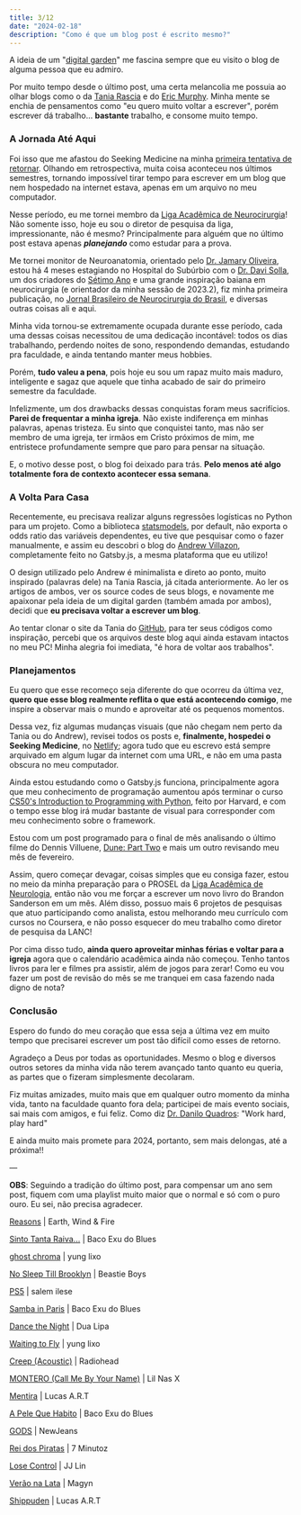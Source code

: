 ```yaml
---
title: 3/12
date: "2024-02-18"
description: "Como é que um blog post é escrito mesmo?"
---
```


A ideia de um "[digital garden](https://maggieappleton.com/garden-history)" me fascina sempre que eu visito o blog de alguma pessoa que eu admiro. 

Por muito tempo desde o último post, uma certa melancolia me possuia ao olhar blogs como o da [Tania Rascia](https://www.taniarascia.com/2023-into-2024/) e do [Eric Murphy](https://ericmurphy.xyz/blog/minimalist-web/). Minha mente se enchia de pensamentos como "eu quero muito voltar a escrever", porém escrever dá trabalho... **bastante** trabalho, e consome muito tempo.

### A Jornada Até Aqui

Foi isso que me afastou do Seeking Medicine na minha [primeira tentativa de retornar](https://seekingmedicine.netlify.app/primeiro-semestre/). Olhando em retrospectiva, muita coisa aconteceu nos últimos semestres, tornando impossível tirar tempo para escrever em um blog que nem hospedado na internet estava, apenas em um arquivo no meu computador.

Nesse período, eu me tornei membro da [Liga Acadêmica de Neurocirurgia](https://www.instagram.com/lanc_ba/)! Não somente isso, hoje eu sou o diretor de pesquisa da liga, impressionante, não é mesmo? Principalmente para alguém que no último post estava apenas _**planejando**_ como estudar para a prova.

Me tornei monitor de Neuroanatomia, orientado pelo [Dr. Jamary Oliveira](https://www.instagram.com/jamary.filho/), estou há 4 meses estagiando no Hospital do Subúrbio com o [Dr. Davi Solla](https://www.instagram.com/davisolla/), um dos criadores do [Sétimo Ano](https://setimoano.com/) e uma grande inspiração baiana em neurocirurgia (e orientador da minha sessão de 2023.2), fiz minha primeira publicação, no [Jornal Brasileiro de Neurocirurgia do Brasil](https://www.jbnc.org.br/), e diversas outras coisas ali e aqui.

Minha vida tornou-se extremamente ocupada durante esse período, cada uma dessas coisas necessitou de uma dedicação incontável: todos os dias trabalhando, perdendo noites de sono, respondendo demandas, estudando pra faculdade, e ainda tentando manter meus hobbies. 

Porém, **tudo valeu a pena**, pois hoje eu sou um rapaz muito mais maduro, inteligente e sagaz que aquele que tinha acabado de sair do primeiro semestre da faculdade.

Infelizmente, um dos drawbacks dessas conquistas foram meus sacrifícios. **Parei de frequentar a minha igreja**. Não existe indiferença em minhas palavras, apenas tristeza. Eu sinto que conquistei tanto, mas não ser membro de uma igreja, ter irmãos em Cristo próximos de mim, me entristece profundamente sempre que paro para pensar na situação.

E, o motivo desse post, o blog foi deixado para trás. **Pelo menos até algo totalmente fora de contexto acontecer essa semana**.

### A Volta Para Casa

Recentemente, eu precisava realizar alguns regressões logísticas no Python para um projeto. Como a biblioteca [statsmodels](https://www.statsmodels.org/devel/generated/statsmodels.discrete.discrete_model.Logit.html), por default, não exporta o odds ratio das variáveis dependentes, eu tive que pesquisar como o fazer manualmente, e assim eu descobri o blog do [Andrew Villazon](https://www.andrewvillazon.com/logistic-regression-python-statsmodels/), completamente feito no Gatsby.js, a mesma plataforma que eu utilizo!

O design utilizado pelo Andrew é minimalista e direto ao ponto, muito inspirado (palavras dele) na Tania Rascia, já citada anteriormente. Ao ler os artigos de ambos, ver os source codes de seus blogs, e novamente me apaixonar pela ideia de um digital garden (também amada por ambos), decidi que **eu precisava voltar a escrever um blog**.

Ao tentar clonar o site da Tania do [GitHub](https://github.com/taniarascia/taniarascia.com), para ter seus códigos como inspiração, percebi que os arquivos deste blog aqui ainda estavam intactos no meu PC! Minha alegria foi imediata, "é hora de voltar aos trabalhos".

### Planejamentos

Eu quero que esse recomeço seja diferente do que ocorreu da última vez, **quero que esse blog realmente reflita o que está acontecendo comigo**, me inspire a observar mais o mundo e aproveitar até os pequenos momentos.

Dessa vez, fiz algumas mudanças visuais (que não chegam nem perto da Tania ou do Andrew), revisei todos os posts e, **finalmente, hospedei o Seeking Medicine**, no [Netlify](https://www.netlify.com/); agora tudo que eu escrevo está sempre arquivado em algum lugar da internet com uma URL, e não em uma pasta obscura no meu computador.

Ainda estou estudando como o Gatsby.js funciona, principalmente agora que meu conhecimento de programação aumentou após terminar o curso [CS50's Introduction to Programming with Python](https://cs50.harvard.edu/python/), feito por Harvard, e com o tempo esse blog irá mudar bastante de visual para corresponder com meu conhecimento sobre o framework.

Estou com um post programado para o final de mês analisando o último filme do Dennis Villuene, [Dune: Part Two](https://www.imdb.com/title/tt15239678/) e mais um outro revisando meu mês de fevereiro.

Assim, quero começar devagar, coisas simples que eu consiga fazer, estou no meio da minha preparação para o PROSEL da [Liga Acadêmica de Neurologia](https://www.instagram.com/laneurologiaufba/), então não vou me forçar a escrever um novo livro do Brandon Sanderson em um mês. Além disso, possuo mais 6 projetos de pesquisas que atuo participando como analista, estou melhorando meu currículo com cursos no Coursera, e não posso esquecer do meu trabalho como diretor de pesquisa da LANC!

Por cima disso tudo, **ainda quero aproveitar minhas férias e voltar para a igreja** agora que o calendário acadêmica ainda não começou. Tenho tantos livros para ler e filmes pra assistir, além de jogos para zerar! Como eu vou fazer um post de revisão do mês se me tranquei em casa fazendo nada digno de nota?

### Conclusão

Espero do fundo do meu coração que essa seja a última vez em muito tempo que precisarei escrever um post tão difícil como esses de retorno.

Agradeço a Deus por todas as oportunidades. Mesmo o blog e diversos outros setores da minha vida não terem avançado tanto quanto eu queria, as partes que o fizeram simplesmente decolaram. 

Fiz muitas amizades, muito mais que em qualquer outro momento da minha vida, tanto na faculdade quanto fora dela; participei de mais evento sociais, sai mais com amigos, e fui feliz. Como diz [Dr. Danilo Quadros](https://www.instagram.com/drdaniloquadros/): "Work hard, play hard"

E ainda muito mais promete para 2024, portanto, sem mais delongas, até a próxima!!

—

**OBS**: Seguindo a tradição do último post, para compensar um ano sem post, fiquem com uma playlist muito maior que o normal e só com o puro ouro. Eu sei, não precisa agradecer.

[Reasons](https://www.youtube.com/watch?v=tJBgmoYzRE8) | Earth, Wind & Fire

[Sinto Tanta Raiva...](https://www.youtube.com/watch?v=9H195BElHZ4) | Baco Exu do Blues

[ghost chroma](https://www.youtube.com/watch?v=FKvS-ff6Sw8) | yung lixo

[No Sleep Till Brooklyn](https://www.youtube.com/watch?v=07Y0cy-nvAg) | Beastie Boys

[PS5](https://www.youtube.com/watch?v=WRVonH0TTS8) | salem ilese

[Samba in Paris](https://youtu.be/4iKtTmnHojU?si=fkAko8NF-uoIITom) | Baco Exu do Blues

[Dance the Night](https://www.youtube.com/watch?v=OiC1rgCPmUQ) | Dua Lipa

[Waiting to Fly](https://www.youtube.com/watch?v=oV1y68XSPws) | yung lixo

[Creep (Acoustic)](https://youtu.be/4BX5xpB2DBM?si=4ZOcJtB8OuaGqLBd) | Radiohead

[MONTERO (Call Me By Your Name)](https://www.youtube.com/watch?v=6swmTBVI83k) | Lil Nas X

[Mentira](https://www.youtube.com/watch?v=ZrPvyz9DdvM) | Lucas A.R.T

[A Pele Que Habito](https://youtu.be/XGoC-TPb2H8?si=-8SFkhyGYDZJQJUi) | Baco Exu do Blues

[GODS](https://youtu.be/C3GouGa0noM?si=qFfG25sMSVYfur6-) | NewJeans

[Rei dos Piratas](https://youtu.be/igiYhdq5zA8?si=LQ0tcfXUWs7anMXA) | 7 Minutoz

[Lose Control](https://youtu.be/uQgI1XNtwrw?si=rqXaCi6BPdLZznxD) | JJ Lin

[Verão na Lata](https://youtu.be/68YFOsupB_Y?si=1Ti7SZpNPbFVRRHO) | Magyn

[Shippuden](https://www.youtube.com/watch?v=eiANVt-Kr_s) | Lucas A.R.T
